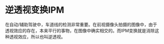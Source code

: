 # 逆透视变换IPM

在自动/辅助驾驶中，车道线的检测非常重要。在前视摄像头拍摄的图像中，由于透视效应的存在，本来平行的事物，在图像中确实相交的。而IPM变换就是消除这种透视效应，所以也叫逆透视。
